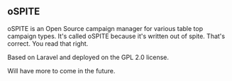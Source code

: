 ## oSPITE

oSPITE is an Open Source campaign manager for various table top campaign types. It's called oSPITE because it's written out of spite. That's correct. You read that right.

Based on Laravel and deployed on the GPL 2.0 license.

Will have more to come in the future.